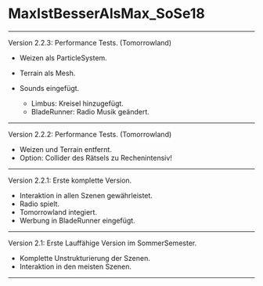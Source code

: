 ﻿# MaxIstBesserAlsMax_SoSe18


***********************************************

Version 2.2.3:
Performance Tests. (Tomorrowland)

- Weizen als ParticleSystem.
- Terrain als Mesh.
- Sounds eingefügt.

    - Limbus: Kreisel hinzugefügt.
    - BladeRunner: Radio Musik geändert.

***********************************************

Version 2.2.2:
Performance Tests. (Tomorrowland)

- Weizen und Terrain entfernt.
- Option: Collider des Rätsels zu Rechenintensiv!

***********************************************

Version 2.2.1:
Erste komplette Version.

- Interaktion in allen Szenen gewährleistet.
- Radio spielt.
- Tomorrowland integiert. 
- Werbung in BladeRunner eingefügt.

***********************************************

Version 2.1:
Erste Lauffähige Version im SommerSemester. 
- Komplette Unstrukturierung der Szenen.
- Interaktion in den meisten Szenen.

***********************************************